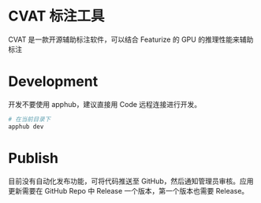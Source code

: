 # CVAT 标注工具

CVAT 是一款开源辅助标注软件，可以结合 Featurize 的 GPU 的推理性能来辅助标注

# Development

开发不要使用 apphub，建议直接用 Code 远程连接进行开发。

```bash
# 在当前目录下
apphub dev
```

# Publish

目前没有自动化发布功能，可将代码推送至 GitHub，然后通知管理员审核。应用更新需要在 GitHub Repo 中 Release 一个版本，第一个版本也需要 Release。